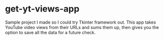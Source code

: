 # get-yt-views-app

Sample project I made so I could try Tkinter framework out. This app takes YouTube video views from their URLs and sums them up, then gives you the option to save all the data for a future check.

